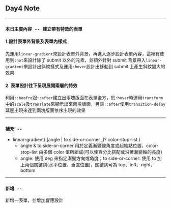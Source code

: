 ## **Day4 Note**

---

### `本日主要內容 -- 建立帶有特效的表單`

#### 1.設計表單外背景及表單內樣式

先運用`linear-gradient`來設計表單外背景，再進入逐步設計表單內容，這裡有使用到`:not`來設計除了 submit 以外的元素，並額外針對 submit 背景帶入`linear-gradient`來設計出斜紋樣式及運用`:hover`設計出移動到 submit 上產生斜紋變大的效果

#### 2. 表單設計往下呈現展開兩層的特效

利用`::beofre`跟`::after`建立出兩塊版面在表單後方，於`:hover`時運用`transform`中的`scale`及`translate`來顯示出來兩塊版面，另讓`::after`使用`transition-delay`延遲出現來達到兩塊版面依序出現的效果

---

### **`補充 --`**

- linear-gradient( [angle | to side-or-corner ,]? color-stop-list )
  - angle & to side-or-corner 用於定義漸變線角度或起始點位置，color-stop-list 由多個 color 值所組成(可以使百分比搭配或沿著漸變軸的長度)
  - angle: 使用 deg 來指定漸變方向或角度；to side-or-corner: 使用 to 加上兩個關鍵詞(水平位置、垂直位置)，關鍵詞可為 top、left、right、bottom

---

### **`新增 --`**

新增一表單，並增加響應設計

